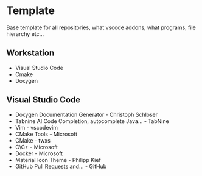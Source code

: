 # Template
Base template for all repositories, what vscode addons, what programs, file hierarchy etc...

## Workstation
- Visual Studio Code
- Cmake
- Doxygen

## Visual Studio Code
- Doxygen Documentation Generator - Christoph Schloser
- Tabnine AI Code Completion, autocomplete Java... - TabNine
- Vim - vscodevim
- CMake Tools - Microsoft
- CMake - twxs
- C\C+ - Microsoft 
- Docker - Microsoft
- Material Icon Theme - Philipp Kief
- GitHub Pull Requests and... - GitHub
